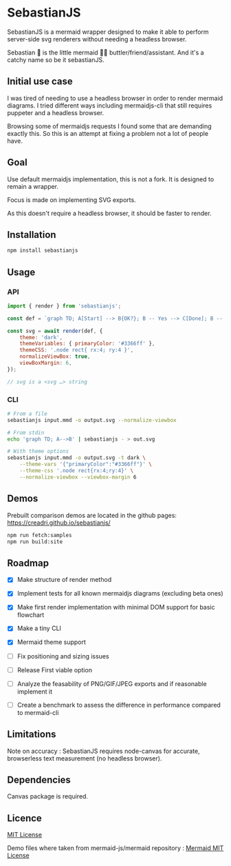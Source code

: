 # SebastianJS

SebastianJS is a mermaid wrapper designed to make it able to perform server-side svg renderers without needing a headless browser.

Sebastian :crab: is the little mermaid :mermaid: buttler/friend/assistant. And it's a catchy name so be it sebastianJS.

## Initial use case

I was tired of needing to use a headless browser in order to render mermaid diagrams. I tried different ways including mermaidjs-cli that still requires puppeter and a headless browser.

Browsing some of mermaidjs requests I found some that are demanding exactly this. So this is an attempt at fixing a problem not a lot of people have.

## Goal

Use default mermaidjs implementation, this is not a fork. It is designed to remain a wrapper.

Focus is made on implementing SVG exports.

As this doesn't require a headless browser, it should be faster to render.

## Installation

```bash
npm install sebastianjs
```

## Usage

### API

```js
import { render } from 'sebastianjs';

const def = `graph TD; A[Start] --> B{OK?}; B -- Yes --> C[Done]; B -- No --> A;`;

const svg = await render(def, {
    theme: 'dark',
    themeVariables: { primaryColor: '#3366ff' },
    themeCSS: '.node rect{ rx:4; ry:4 }',
    normalizeViewBox: true,
    viewBoxMargin: 6,
});

// svg is a <svg …> string
```

### CLI

```bash
# From a file
sebastianjs input.mmd -o output.svg --normalize-viewbox

# From stdin
echo 'graph TD; A-->B' | sebastianjs - > out.svg

# With theme options
sebastianjs input.mmd -o output.svg -t dark \
    --theme-vars '{"primaryColor":"#3366ff"}' \
    --theme-css '.node rect{rx:4;ry:4}' \
    --normalize-viewbox --viewbox-margin 6
```

## Demos

Prebuilt comparison demos are located in the github pages: https://creadri.github.io/sebastianjs/


```bash
npm run fetch:samples
npm run build:site
```

## Roadmap

- [x] Make structure of render method
- [x] Implement tests for all known mermaidjs diagrams (excluding beta ones)
- [x] Make first render implementation with minimal DOM support for basic flowchart
- [x] Make a tiny CLI
- [x] Mermaid theme support
- [ ] Fix positioning and sizing issues
- [ ] Release First viable option
- [ ] Analyze the feasability of PNG/GIF/JPEG exports and if reasonable implement it
- [ ] Create a benchmark to assess the difference in performance compared to mermaid-cli


## Limitations

Note on accuracy
: SebastianJS requires node-canvas for accurate, browserless text measurement (no headless browser).

## Dependencies

Canvas package is required.

## Licence

[MIT License](./LICENSE)

Demo files where taken from mermaid-js/mermaid repository
: [Mermaid MIT License](https://github.com/mermaid-js/mermaid?tab=MIT-1-ov-file)